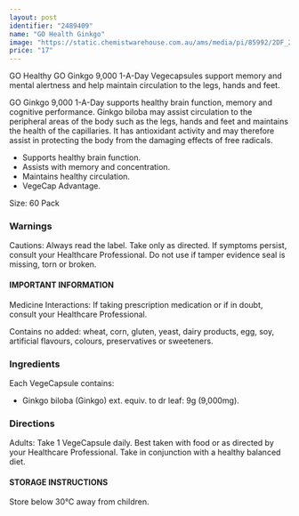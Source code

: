 ```yaml
---
layout: post
identifier: "2489409"
name: "GO Health Ginkgo"
image: "https://static.chemistwarehouse.com.au/ams/media/pi/85992/2DF_200.jpg"
price: "17"
---
```


GO Healthy GO Ginkgo 9,000 1-A-Day Vegecapsules support memory and mental alertness and help maintain circulation to the legs, hands and feet.

GO Ginkgo 9,000 1-A-Day supports healthy brain function, memory and cognitive performance. Ginkgo biloba may assist circulation to the peripheral areas of the body such as the legs, hands and feet and maintains the health of the capillaries. It has antioxidant activity and may therefore assist in protecting the body from the damaging effects of free radicals.

- Supports healthy brain function.
- Assists with memory and concentration.
- Maintains healthy circulation.
- VegeCap Advantage.

Size: 60 Pack

### Warnings
Cautions: Always read the label. Take only as directed. If symptoms persist, consult your Healthcare Professional. Do not use if tamper evidence seal is missing, torn or broken.

#### IMPORTANT INFORMATION
Medicine Interactions: If taking prescription medication or if in doubt, consult your Healthcare Professional.

Contains no added: wheat, corn, gluten, yeast, dairy products, egg, soy, artificial flavours, colours, preservatives or sweeteners.

### Ingredients
Each VegeCapsule contains:
- Ginkgo biloba (Ginkgo) ext. equiv. to dr leaf: 9g (9,000mg).

### Directions
Adults: Take 1 VegeCapsule daily. Best taken with food or as directed by your Healthcare Professional. Take in conjunction with a healthy balanced diet.

#### STORAGE INSTRUCTIONS
Store below 30&#8451; away from children.